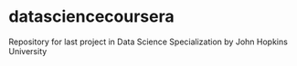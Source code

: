 # datasciencecoursera
Repository for last project in Data Science Specialization by John Hopkins University
